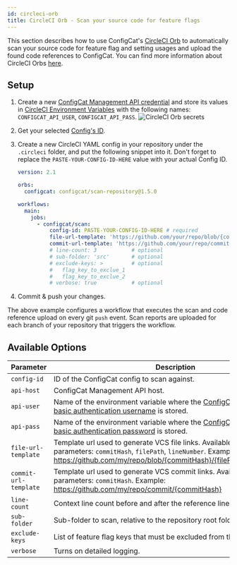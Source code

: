 ```yaml
---
id: circleci-orb
title: CircleCI Orb - Scan your source code for feature flags
---
```


This section describes how to use ConfigCat's <a target="_blank" href="https://circleci.com/developer/orbs/orb/configcat/scan-repository">CircleCI Orb</a>
to automatically scan your source code for feature flag and setting usages and upload the found code references to ConfigCat. 
You can find more information about CircleCI Orbs <a target="_blank" href="https://circleci.com/orbs/">here</a>.

## Setup
1. Create a new <a target="_blank" href="https://app.configcat.com/my-account/public-api-credentials">ConfigCat Management API credential</a> and store its values in <a target="_blank" href="https://circleci.com/docs/2.0/env-vars/#setting-an-environment-variable-in-a-project">CircleCI Environment Variables</a> with the following names: `CONFIGCAT_API_USER`, `CONFIGCAT_API_PASS`.
    <img className="bordered" src="/docs/assets/cli/scan/cco_secrets.png" alt="CircleCI Orb secrets" />

2. Get your selected [Config's ID](/docs/advanced/code-references/overview#config-id).

3. Create a new CircleCI YAML config in your repository under the `.circleci` folder, and put the following snippet into it. 
   Don't forget to replace the `PASTE-YOUR-CONFIG-ID-HERE` value with your actual Config ID.
    ```yaml
    version: 2.1

    orbs:
      configcat: configcat/scan-repository@1.5.0

    workflows:
      main:
        jobs:
          - configcat/scan:
              config-id: PASTE-YOUR-CONFIG-ID-HERE # required
              file-url-template: 'https://github.com/your/repo/blob/{commitHash}/{filePath}#L{lineNumber}' # optional
              commit-url-template: 'https://github.com/your/repo/commit/{commitHash}' # optional
              # line-count: 3           # optional
              # sub-folder: 'src'       # optional
              # exclude-keys: >         # optional
              #   flag_key_to_exclue_1
              #   flag_key_to_exclue_2 
              # verbose: true           # optional
    ```

4. Commit & push your changes.

The above example configures a workflow that executes the scan and code reference upload on every git `push` event.
Scan reports are uploaded for each branch of your repository that triggers the workflow.

## Available Options

| Parameter             | Description                                                                | Required   | Default             |
| --------------------- | -------------------------------------------------------------------------- | ---------- | ------------------- |
| `config-id`           | ID of the ConfigCat config to scan against.                                | &#9745;    |                     |
| `api-host`            | ConfigCat Management API host.                                             |            | `api.configcat.com` |
| `api-user`            | Name of the environment variable where the <a target="_blank" href="https://app.configcat.com/my-account/public-api-credentials">ConfigCat Management API basic authentication username</a> is stored.                                                                                              |            | CONFIGCAT_API_USER  |
| `api-pass`            | Name of the environment variable where the <a target="_blank" href="https://app.configcat.com/my-account/public-api-credentials">ConfigCat Management API basic authentication password</a> is stored.                                                                                              |            | CONFIGCAT_API_PASS  |
| `file-url-template`   | Template url used to generate VCS file links. Available template parameters: `commitHash`, `filePath`, `lineNumber`. Example: https://github.com/my/repo/blob/{commitHash}/{filePath}#L{lineNumber}                           |            |                     |
| `commit-url-template` | Template url used to generate VCS commit links. Available template parameters: `commitHash`. Example: https://github.com/my/repo/commit/{commitHash}                                                                      |            |                     |
| `line-count`          | Context line count before and after the reference line. (min: 1, max: 10)  |            | 4                   |
| `sub-folder`          | Sub-folder to scan, relative to the repository root folder.                |            |                     |
| `exclude-keys`        | List of feature flag keys that must be excluded from the scan report.      |            |                     |
| `verbose`             | Turns on detailed logging.                                                 |            | false               |

